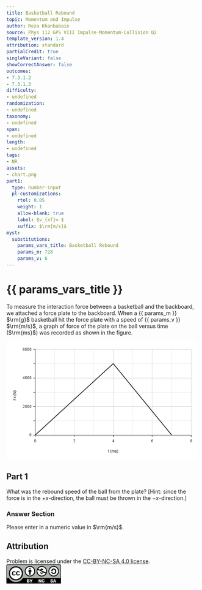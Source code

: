 ```yaml
---
title: Basketball Rebound
topic: Momentum and Impulse
author: Reza Khanbabaie
source: Phys 112 GPS VIII Impulse-Momentum-Collision Q2
template_version: 1.4
attribution: standard
partialCredit: true
singleVariant: false
showCorrectAnswer: false
outcomes:
- 7.3.1.2
- 7.3.1.3
difficulty:
- undefined
randomization:
- undefined
taxonomy:
- undefined
span:
- undefined
length:
- undefined
tags:
- NR
assets:
- chart.png
part1:
  type: number-input
  pl-customizations:
    rtol: 0.05
    weight: 1
    allow-blank: true
    label: $v_{xf}= $
    suffix: $\rm{m/s}$
myst:
  substitutions:
    params_vars_title: Basketball Rebound
    params_m: 728
    params_v: 6
---
```

# {{ params_vars_title }}
To measure the interaction force between a basketball and the backboard, we attached a force plate to the backboard. When a {{ params_m }} $\rm{g}$ basketball hit the force plate with a speed of {{ params_v }} $\rm{m/s}$, a graph of force of the plate on the ball versus time ($\rm{ms}$) was recorded as shown in the figure.

<img src="chart.png" alt="A graph where time is measured in milliseconds along the x-axis, and Force sub x is measured in Newtons along the y-axis. The force increases linearly from (0,0) to (4,5000), and then decreases linearly from (4,5000) to (7,0), forming a triangle." width=500>

## Part 1

What was the rebound speed of the ball from the plate? \[Hint: since the force is in the $+x$-direction, the ball must be thrown in the $-x$-direction.\]

### Answer Section

Please enter in a numeric value in $\rm{m/s}$.

## Attribution

Problem is licensed under the [CC-BY-NC-SA 4.0 license](https://creativecommons.org/licenses/by-nc-sa/4.0/).<br> ![The Creative Commons 4.0 license requiring attribution-BY, non-commercial-NC, and share-alike-SA license.](https://raw.githubusercontent.com/firasm/bits/master/by-nc-sa.png)